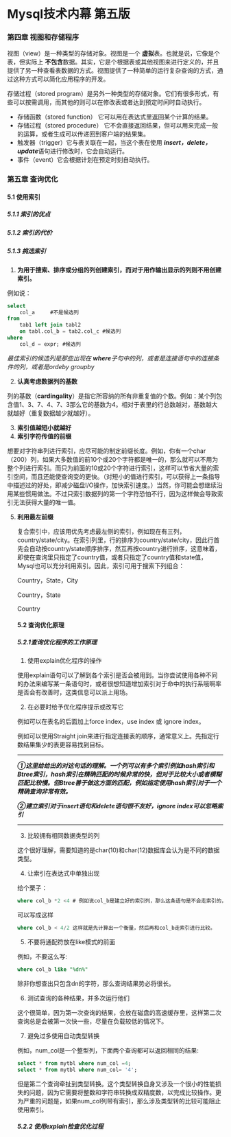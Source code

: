 # Mysql技术内幕 第五版

### 第四章 视图和存储程序

视图（view）是一种类型的存储对象。视图是一个 **虚拟**表。也就是说，它像是个表，但实际上 **不包含**数据。其实，它是个根据表或其他视图来进行定义的，并且提供了另一种查看表数据的方式。视图提供了一种简单的运行复杂查询的方式，通过这种方式可以简化应用程序的开发。

存储过程（stored program）是另外一种类型的存储对象。它们有很多形式，有些可以按需调用，而其他的则可以在修改表或者达到预定时间时自动执行。

* 存储函数（stored function） 它可以用在表达式里返回某个计算的结果。
* 存储过程（stored procedure） 它不会直接返回结果，但可以用来完成一般的运算，或者生成可以传递回到客户端的结果集。
* 触发器（trigger）它与表关联在一起，当这个表在使用 ***insert，delete，update***语句进行修改时，它会自动运行。
* 事件（event）它会根据计划在预定时刻自动执行。

### 第五章 查询优化

#### 5.1 使用索引

##### 5.1.1 索引的优点

##### 5.1.2 索引的代价

##### 5.1.3 挑选索引

1. **为用于搜索、排序或分组的列创建索引，而对于用作输出显示的列则不用创建索引。**

例如说：

```sql
select 
	col_a     #不是候选列
from
 	tab1 left join tabl2
 	on tabl.col_b = tab2.col_c #候选列
where
	col_d = expr; #候选列
```

*最佳索引的候选列是那些出现在 **where**子句中的列，或者是连接语句中的连接条件的列，或者是ordeby groupby*

2. **认真考虑数据列的基数**

列的基数（**cardingality**）是指它所容纳的所有非重复值的个数。例如：某个列包含值1、3、7、4、7、3那么它的基数为4。相对于表里的行总数越对，基数越大就越好（重复数据越少就越好）。

3. **索引值越短小就越好**
4. **索引字符传值的前缀**

想要对字符串列进行索引，应尽可能的制定前缀长度。例如，你有一个char（200）列，如果大多数值的前10个或20个字符都是唯一的，那么就可以不用为整个列进行索引。而只为前面的10或20个字符进行索引，这样可以节省大量的索引空间，而且还能使查询变的更快。（对短小的值进行索引，可以获得上一条指导中描述过的好处，即减少磁盘I/O操作，加快索引速度。）当然，你可能会想继续沿用某些惯用做法。不过只索引数据列的第一个字符恐怕不行，因为这样做会导致索引无法获得大量的唯一值。

5. **利用最左前缀**

   复合索引中，应该用优先考虑最左侧的索引，例如现在有三列，country/state/city。在索引列里，行的排序为country/state/city，因此行首先会自动按country/state顺序排序，然互再按country进行排序，这意味着，即使在查询里只指定了country值，或者只指定了country值和state值，Mysql也可以充分利用索引。因此，索引可用于搜索下列组合：

   Country，State，City

   Country，State

   Country

   #### 5.2 查询优化原理

   ##### 5.2.1查询优化程序的工作原理

   1. 使用explain优化程序的操作

   使用explain语句可以了解到各个索引是否会被用到。当你尝试使用各种不同的办法来编写某一条语句时，或者很想知道增加索引对于命中的执行系哦啊率是否会有改善时，这类信息可以派上用场。

   2. 在必要时给予优化程序提示或改写它

   例如可以在表名的后面加上force index，use index 或 ignore index。

   例如可以使用Straight join来进行指定连接表的顺序，通常意义上。先指定行数结果集少的表更容易找到目标。

   ---

   

   ***①这里给给出的对这句话的理解。一个列可以有多个索引例如hash索引和Btree索引，hash索引在精确匹配的时候非常的快，但对于比较大小或者模糊匹配比较慢。但Btree善于做这方面的匹配，例如指定使用hash索引对于一个精确查询非常有效。***

   ***②建立索引对于insert语句和delete语句很不友好，ignore index可以忽略索引***

   ---

   3. 比较拥有相同数据类型的列

   这个很好理解，需要知道的是char(10)和char(12)数据库会认为是不同的数据类型。

   4. 让索引在表达式中单独出现

   给个栗子：

   ```sql
   where col_b *2 <4 # 例如说col_b是建立好的索引列，那么这条语句是不会走索引的，因为这条语句是先把所有的col_b都进行一次计算，再和4比
   ```

   可以写成这样

   ```sql
   where col_b < 4/2 这样就是先计算出一个衡量，然后再和col_b走索引进行比较。
   ```

   5. 不要将通配符放在like模式的前面

   例如，不要这么写:

   ```sql
   where col_b like "%dn%"
   ```

   除非你想查出只包含dn的字符，那么查询结果势必将很长。

   6. 测试查询的各种结果，并多次运行他们

   这个很简单，因为第一次查询的结果，会放在磁盘的高速缓存里，这样第二次查询总是会被第一次快一些，尽量在负载较低的情况下。

   7. 避免过多使用自动类型转换

   例如，num_col是一个整型列，下面两个查询都可以返回相同的结果:

   ```sql
   select * from mytbl where num_col =4;
   select * from mytbl where num_col= '4';
   ```

   但是第二个查询牵扯到类型转换。这个类型转换自身又涉及一个很小的性能损失的问题，因为它需要将整数和字符串转换成双精度数，以完成比较操作。更为严重的问题是，如果num_col列带有索引，那么涉及类型转的比较可能阻止使用索引。

   ##### 5.2.2 使用explain检查优化过程

   